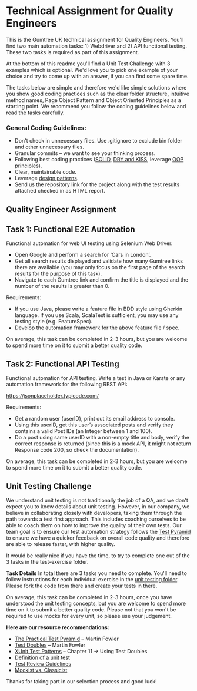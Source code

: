 # Technical Assignment for Quality Engineers
This is the Gumtree UK technical assignment for Quality Engineers. You'll find two main automation tasks: 1) Webdriver and 2) API functional testing. These two tasks is required as part of this assignment.

At the bottom of this readme you'll find a Unit Test Challenge with 3 examples which is optional. We'd love you to pick one example of your choice and try to come up with an answer, if you can find some spare time.

The tasks below are simple and therefore we'd like simple solutions where you show good coding practices such as the clear folder structure, intuitive method names, Page Object Pattern and Object Oriented Principles as a starting point. We recommend you follow the coding guidelines below and read the tasks carefully.

### General Coding Guidelines:
* Don't check in unnecessary files. Use .gitignore to exclude bin folder and other unnecessary files.
* Granular commits – we want to see your thinking process.
* Following best coding practices ([SOLID](https://howtodoinjava.com/best-practices/5-class-design-principles-solid-in-java/), [DRY and KISS](https://dzone.com/articles/software-design-principles-dry-and-kiss), leverage [OOP principles](https://raygun.com/blog/oop-concepts-java/)).
* Clear, maintainable code.
* Leverage [design patterns](https://www.journaldev.com/1827/java-design-patterns-example-tutorial).
* Send us the repository link for the project along with the test results attached checked in as HTML report.

## Quality Engineer Assignment  
## Task 1: Functional E2E Automation
Functional automation for web UI testing using Selenium Web Driver.
* Open Google and perform a search for ‘Cars in London’.
* Get all search results displayed and validate how many Gumtree links there are available (you may only focus on the first page of the search results for the purpose of this task).
* Navigate to each Gumtree link and confirm the title is displayed and the number of the results is greater than 0.

Requirements:
* If you use Java, please write a feature file in BDD style using Gherkin language. If you use Scala, ScalaTest is sufficient, you may use any testing style (e.g. FeatureSpec).
* Develop the automation framework for the above feature file / spec.

On average, this task can be completed in 2-3 hours, but you are welcome to spend more time on it to submit a better quality code.

## Task 2: Functional API Testing
Functional automation for API testing.
Write a test in Java or Karate or any automation framework for the following REST API:

https://jsonplaceholder.typicode.com/

Requirements:

* Get a random user (userID), print out its email address to console.
* Using this userID, get this user’s associated posts and verify they contains a valid Post IDs (an Integer  between 1 and 100).
* Do a post using same userID with a non-empty title and body, verify the correct response is returned (since this is a mock API, it might not return Response code 200, so check the documentation).

On average, this task can be completed in 2-3 hours, but you are welcome to spend more time on it to submit a better quality code.

## Unit Testing Challenge
We understand unit testing is not traditionally the job of a QA, and we don't expect you to know details about unit testing. However, in our company, we believe in collaborating closely with developers, taking them through the path towards a test first approach. This includes coaching ourselves to be able to coach them on how to improve the quality of their own tests. Our team goal is to ensure our test automation strategy follows the [Test Pyramid](https://martinfowler.com/articles/practical-test-pyramid.html) to ensure we have a quicker feedback on overall code quality and therefore are able to release faster, with higher quality.

It would be really nice if you have the time, to try to complete one out of the 3 tasks in the test-exercise folder.

**Task Details**
In total there are 3 tasks you need to complete. You'll need to follow instructions for each individual exercise in the [unit testing folder](https://github.com/gumtreeuk/technical-assignment-qa/tree/master/test-exercise). Please fork the code from there and create your tests in there.

On average, this task can be completed in 2-3 hours, once you have understood the unit testing concepts, but you are welcome to spend more time on it to submit a better quality code. Please not that you won't be required to use mocks for every unit, so please use your judgement.

**Here are our resource recommendations:**
* [The Practical Test Pyramid](https://martinfowler.com/articles/practical-test-pyramid.html) – Martin Fowler
* [Test Doubles](https://martinfowler.com/bliki/TestDouble.html) – Martin Fowler
* [XUnit Test Patterns](http://xunitpatterns.com/) – Chapter 11 -> Using Test Doubles
* [Definition of a unit test](https://www.artofunittesting.com/definition-of-a-unit-test)
* [Test Review Guidelines](https://www.artofunittesting.com/unit-testing-review-guidelines/)
* [Mockist vs. Classicist](https://medium.com/@adrianbooth/test-driven-development-wars-detroit-vs-london-classicist-vs-mockist-9956c78ae95f)

Thanks for taking part in our selection process and good luck!
